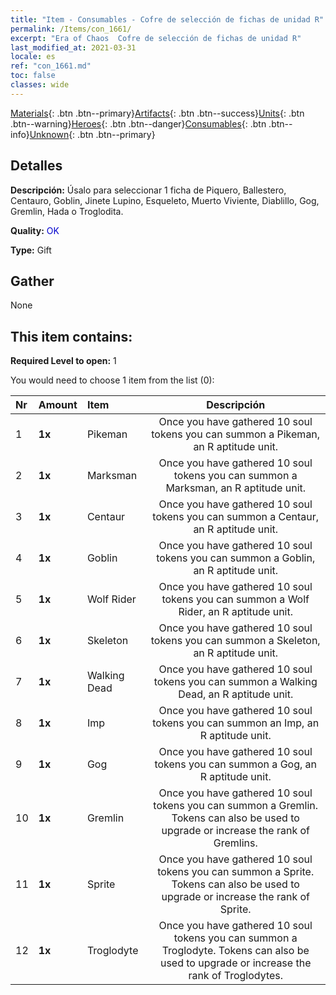 ```yaml
---
title: "Item - Consumables - Cofre de selección de fichas de unidad R"
permalink: /Items/con_1661/
excerpt: "Era of Chaos  Cofre de selección de fichas de unidad R"
last_modified_at: 2021-03-31
locale: es
ref: "con_1661.md"
toc: false
classes: wide
---
```

 [Materials](/es/Items/){: .btn .btn--primary}[Artifacts](/es/Items/Artifacts/){: .btn .btn--success}[Units](/es/Items/Units/){: .btn .btn--warning}[Heroes](/es/Items/Heroes/){: .btn .btn--danger}[Consumables](/es/Items/Consumables/){: .btn .btn--info}[Unknown](/es/Items/Unknown/){: .btn .btn--primary}

## Detalles
 **Descripción:** Úsalo para seleccionar 1 ficha de Piquero, Ballestero, Centauro, Goblin, Jinete Lupino, Esqueleto, Muerto Viviente, Diablillo, Gog, Gremlin, Hada o Troglodita.

 **Quality:** <span style="color: #0000CD">OK</span>

 **Type:** Gift

## Gather

  None

## This item contains:

 **Required Level to open:** 1

 You would need to choose 1 item from the list (0):

  | Nr | Amount |     Item    | Descripción |
  |:---|:-------|:------------|:-----------:|
  | 1 |  **1x** | Pikeman | Once you have gathered 10 soul tokens you can summon a Pikeman, an R aptitude unit.  | 
  | 2 |  **1x** | Marksman | Once you have gathered 10 soul tokens you can summon a Marksman, an R aptitude unit.  | 
  | 3 |  **1x** | Centaur | Once you have gathered 10 soul tokens you can summon a Centaur, an R aptitude unit.  | 
  | 4 |  **1x** | Goblin | Once you have gathered 10 soul tokens you can summon a Goblin, an R aptitude unit.  | 
  | 5 |  **1x** | Wolf Rider | Once you have gathered 10 soul tokens you can summon a Wolf Rider, an R aptitude unit.  | 
  | 6 |  **1x** | Skeleton | Once you have gathered 10 soul tokens you can summon a Skeleton, an R aptitude unit.  | 
  | 7 |  **1x** | Walking Dead | Once you have gathered 10 soul tokens you can summon a Walking Dead, an R aptitude unit.  | 
  | 8 |  **1x** | Imp | Once you have gathered 10 soul tokens you can summon an Imp, an R aptitude unit.  | 
  | 9 |  **1x** | Gog | Once you have gathered 10 soul tokens you can summon a Gog, an R aptitude unit.  | 
  | 10 |  **1x** | Gremlin | Once you have gathered 10 soul tokens you can summon a Gremlin. Tokens can also be used to upgrade or increase the rank of Gremlins.  | 
  | 11 |  **1x** | Sprite | Once you have gathered 10 soul tokens you can summon a Sprite. Tokens can also be used to upgrade or increase the rank of Sprite.  | 
  | 12 |  **1x** | Troglodyte | Once you have gathered 10 soul tokens you can summon a Troglodyte. Tokens can also be used to upgrade or increase the rank of Troglodytes.  | 
